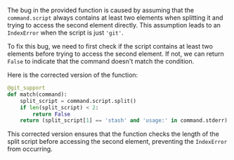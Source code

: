 The bug in the provided function is caused by assuming that the `command.script` always contains at least two elements when splitting it and trying to access the second element directly. This assumption leads to an `IndexError` when the script is just `'git'`.

To fix this bug, we need to first check if the script contains at least two elements before trying to access the second element. If not, we can return `False` to indicate that the command doesn't match the condition.

Here is the corrected version of the function:

```python
@git_support
def match(command):
    split_script = command.script.split()
    if len(split_script) < 2:
        return False
    return (split_script[1] == 'stash' and 'usage:' in command.stderr)
```

This corrected version ensures that the function checks the length of the split script before accessing the second element, preventing the `IndexError` from occurring.
